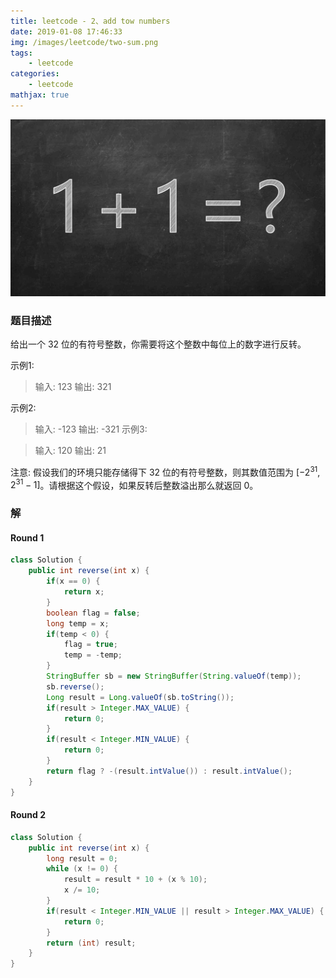 ```yaml
---
title: leetcode - 2、add tow numbers
date: 2019-01-08 17:46:33
img: /images/leetcode/two-sum.png
tags:
    - leetcode
categories:
    - leetcode
mathjax: true
---
```


![two-sum](/images/leetcode/two-sum.png)

### 题目描述
给出一个 32 位的有符号整数，你需要将这个整数中每位上的数字进行反转。

示例1:
>    输入: 123
>    输出: 321

示例2:

>    输入: -123
>    输出: -321
示例3:


>    输入: 120
>    输出: 21
>
注意:
假设我们的环境只能存储得下 32 位的有符号整数，则其数值范围为 $[−2^{31},  2^{31}-1]$。请根据这个假设，如果反转后整数溢出那么就返回 0。     
<!-- more -->

### 解
#### Round 1
```java
class Solution {
    public int reverse(int x) {
        if(x == 0) {
            return x;
        }
        boolean flag = false;
        long temp = x;
        if(temp < 0) {
            flag = true;
            temp = -temp;
        }
        StringBuffer sb = new StringBuffer(String.valueOf(temp));
        sb.reverse();
        Long result = Long.valueOf(sb.toString());
        if(result > Integer.MAX_VALUE) {
            return 0;
        }
        if(result < Integer.MIN_VALUE) {
            return 0;
        }
        return flag ? -(result.intValue()) : result.intValue();
    }
}
```
#### Round 2
```java
class Solution {
    public int reverse(int x) {
        long result = 0;
        while (x != 0) {
            result = result * 10 + (x % 10);
            x /= 10;
        }
        if(result < Integer.MIN_VALUE || result > Integer.MAX_VALUE) {
            return 0;
        }
        return (int) result;
    }
}
```
